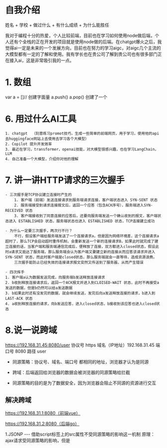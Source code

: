 # 自我介绍
姓名 + 学校 + 做过什么 + 有什么成绩 + 为什么能胜任

我对于编程十分的热爱，个人比较前端，目前也在学习如何使用node做后端，个人还有个全栈的正在开发的项目就是使用node做的后端。在chatgpt爆火之后，我觉得ai一定是未来的一个发展方向，目前也在努力的学习aigc，对aigc几个主流的大模型都有一定的了解和使用。我有学长也在贵公司了解到贵公司也有很多部门正在接入ai，这是非常吸引我的一点。

# 1. 数组
var a = []// 创建字面量 
a.push()
a.pop()
创建了一个

# 6. 用过什么AI工具
    1. chatgpt  （刻意练习promot技巧，生成一些简单的前端网页，用于学习，使用他的api去huggingface网站上去使用去学习各个大模型）
    2. Copilot 提升开发效率
    3. 最近在学习，transformer，openai技能，对大模型很感兴趣，也在学习LangChain，LLM
    4. 自己准备一个大模型，介绍你对他的理解

# 7. 讲一讲HTTP请求的三次握手
    - 三次握手是TCP协议建立连接时产生的
        1. 客户端（前端）发送连接请求到服务端请求连接，客户端状态进入 SYN-SENT 状态
        2. 服务端接受到请求连接报文后，返回一个应答（包含ACK序号），服务端进入SYN-RECEIVED 状态
        3. 客户端接收到了同意连接的应答后，还要向服务端发送一个确认收到的报文，客户端状态进入 ESTABLISHED 状态，服务端状态也进入 ESTABLISHED 状态，TCP连接建立成功

    - 为什么一定要三次握手，两次行不行？
        不行，假设客户端给服务端发送了一个连接请求a，但是因为网络环境差，这个连接请求a超时了，那么TCP会启动超时重传机制，会重新发送一个新的连接请求B，如果此时就完成了建立连接的话，当客户端和服务端通信完成后，便释放了连接，双方都进入closed状态，假设此时a请求又抵达了服务端，那么服务端会认为客户端又要建立新的连接从而应答该请求并进入 SYN-SENT 状态，而此时客户端是closed状态，那么服务端就会一直等待，造成资源浪费。
        三次握手能防止已经失效的连接请求报文突然又传送到了服务器，从而产生错误

    - 四次挥手
    1. 客户端a认为数据发送完成，向服务端b发送释放连接请求
    2. b收到释放连接请求后，返回一个ACK报文并进入到CLOISED-WAIT 状态，此时不再接受a发送的数据，但是b仍然可以给a发送数据
    3. b如果此时还有没发完的数据，就会继续发送，发完后向a发送释放连接的请求，b进入到LAST-ACK 状态
    4. a收到释放连接的请求，向b发送应答，进入closed状态，b接收到该应答也进入closed状态

# 8.说一说跨域
https://192.168.31.45:8080/user
协议号 https
域名（IP地址）192.168.31.45
端口号 8080
路径 user

- 同源策略：协议号、域名、端口号 都相同的地址，浏览器才认为是同源

- 跨域：后端返回给浏览器的数据会被浏览器的同源策略给拦截

- 同源策略的目的是为了数据安全，因为浏览器会阻止不同源的资源进行交互

## 解决跨域
https://192.168.31.1:8080（前端vue）

https://192.168.31.2:8080（后端go）

1.JSONP  --- 借助script标签上的src属性不受同源策略的影响这一机制
    原理：ajax请求受同源策略的影响，但是<script>标签上的src属性不受同源策略的影响，且该属性也会导致浏览器发送一个请求，所以可以利用这个特点来绕过同源策略，钻同源策略的空子

    - 借助script的src属性给后端发送一个请求，且携带一个属性('callback')
前端在window对象上添加了一个 callback 函数
    - 后端接收到这个参数 'callback' 后，将要返回给前端的数据 data 和这个参数 'callback' 拼接成字符串 'callback(data)' 并返回
    - 因为前端在window上已经有一个callback函数，后端又返回了一个形如 'callback(data)'，浏览器会将该字符串执行成callback的调用 

    缺点：必须要后端配合    只能用于get请求